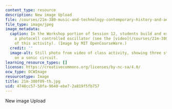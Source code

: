 ```yaml
---
content_type: resource
description: New image Upload
file: /courses/21m-380-music-and-technology-contemporary-history-and-aesthetics-fall-2009/4748cc5758fa9640ebe72a819f5fb757_21m-380f09-th.jpg
file_type: image/jpeg
image_metadata:
  caption: In the Workshop portion of Session 12, students build and experiment with
    a photocell controlled oscillator (see the [video](/courses/21m-380-music-and-technology-contemporary-history-and-aesthetics-fall-2009/pages/lecture-notes-and-videos/_index)
    of this activity). (Image by MIT OpenCourseWare.)
  credit: ''
  image-alt: Still photo from video of class activity, showing three students working
    on a sonic circuit.
learning_resource_types: []
license: https://creativecommons.org/licenses/by-nc-sa/4.0/
ocw_type: OCWImage
resourcetype: Image
title: 21m-380f09-th.jpg
uid: 4748cc57-58fa-9640-ebe7-2a819f5fb757
---
```

New image Upload